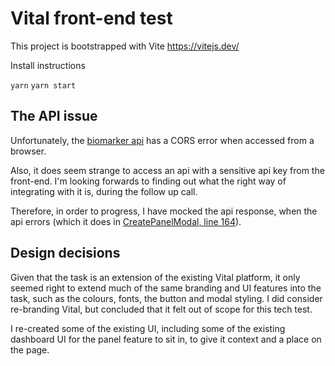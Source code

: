 # Vital front-end test

This project is bootstrapped with Vite https://vitejs.dev/

Install instructions

`yarn`
`yarn start`

## The API issue

Unfortunately, the [biomarker api](https://docs.tryvital.io/api-reference/lab-testing/biomarkers) has a CORS error when accessed from a browser.

Also, it does seem strange to access an api with a sensitive api key from the front-end. I'm looking forwards to finding out what the right way of integrating with it is, during the follow up call.

Therefore, in order to progress, I have mocked the api response, when the api errors (which it does in [CreatePanelModal, line 164](https://github.com/romanstan1/vital-front-end/blob/65361d49be6b2583bf55f0786b53715c703eb941/src/components/CreatePanelModal/CreatePanelModal.tsx#L165C1-L165C1)).

## Design decisions

Given that the task is an extension of the existing Vital platform, it only seemed right to extend much of the same branding and UI features into the task, such as the colours, fonts, the button and modal styling. I did consider re-branding Vital, but concluded that it felt out of scope for this tech test.

I re-created some of the existing UI, including some of the existing dashboard UI for the panel feature to sit in, to give it context and a place on the page.
